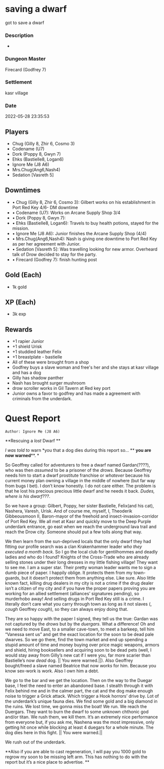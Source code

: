 # saving a dwarf
got to save a dwarf
### Description
-
### Dungeon Master
Firecard (Godfrey 7)
### Settlement
kasr village
### Date
2022-05-28 23:35:53
## Players
* Chug (Gilly 8, Zhir 6, Cosmo 3)
* Codename (U7)
* Dork (Poppy 8, Gwyn 7)
* Ehks (Bastielle8, Logan6)
* Ignore Me (J8 A6)
* Mrs.Chug(Ang6,Nash4)
* Sedation [Vasreth 5]
## Downtimes
* • Chug (Gilly 8, Zhir 6, Cosmo 3): Gilbert works on his establishment in Port Red Key 4/6- DM downtime
* • Codename (U7): Works on Arcane Supply Shop 3/4
* • Dork (Poppy 8, Gwyn 7): 
* • Ehks (Bastielle8, Logan6): Travels to buy health potions, stayed for the mission.
* • Ignore Me (J8 A6): Junior finishes the Arcane Supply Shop (4/4)
* • Mrs.Chug(Ang6,Nash4): Nash is giving one downtime to Port Red Key as per her agreement with Junior.
* • Sedation [Vasreth 5]: Was travelling looking for new armor. Overheard talk of Drow decided to stay for the party.
* • Firecard (Godfrey 7): finish hunting post
## Gold (Each)
* 1k gold
## XP (Each)
* 3k exp
## Rewards
* +1 rapier Junior
* +1 shield  Urisk
* +1 studdied leather Felix 
* +1 breastplate - bastielle 
* All of these were brought from a shop
* Godfrey buys a slave woman and free's her and she stays at kasr village and has a dog
* Gilly has shadow panther
* Nash has brought surger  mushroom
* drow scroller works in Gil Tavern at Red key port
* Junior owns a favor to godfrey and has made a agreement with criminals from the underdark.
# Quest Report
`Author: Ignore Me (J8 A6)`


**Rescuing a *lost* Dwarf **

*I was told to* warn *you that a dog dies during this report so… ** __you are now warned__**. * 

So Geoffrey called for adventurers to free a dwarf named Gardan(????), who was then *assumed* to be a prisoner of the *drows*. Because Geoffrey needs him to start a dwarf prostitute franchise or *whatever* because his current money plan owning a village in the middle of nowhere (but far way from bugs I bet). I don’t know honestly. I do not care either. The problem is that he lost his precious precious little dwarf and he needs it back. *Dudes, where is his dwarf???*.

So we have a group: Gilbert, Poppy, her sister Bastielle, Felix(and his cat), Nashera, Varesh, Urisk. And of course me, myself, I, Theoderik Gibbeousmoon II, Baron-mayor of the freehold and insect-invasion-corridor of Port Red Key. We all met at Kasr and quickly move to the Deep Purple underdark entrance, go east when we reach the underground lava trail and reach the Drow city. Someone should put a few tolls along that way.

We then learn from the sun-deprived locals that the only dwarf they had fitting our profile search was a clan Krakenhammer leader *who they executed a month back*. So I go the local club for gentilhommes and deadly ladies and who do I found? Knights of the Cross-Trade who are already selling stones under their long dresses in my little fishing village! They want to see me. I am a super star. Their pretty woman leader wants me to sign a dumb piece of paper. I happily oblige. It protects them from my town-guards, but it doesn’t protect them from anything else. Like sure. Also little known fact, killing drug dealers in my city is not a crime if the drug dealer isn’t a citizen of my city and if you have the proper papers proving you are working for an allied settlement (alliances’ signatures pending), so murderhobo away! And selling drugs in Port Red Key still is a crime. I literally don’t care what you carry through town as long as it not slaves (, *cough* Geoffrey *cough*), so they can always enjoy doing that. 

They are so happy with the paper I signed, they tell us the true: Gardan was not captured by the *drows* but by the *duergars*. What a difference! Oh and we need to move East, to a smaller cave-town, to meet a barkeep, tell him “Vanessa sent us” and get the exact location for the soon to be dead pale dwarves. So we go there, find the town market and end up spending a stupid amount of time and money buying over price magic weapons, armors and shield, hiring booksellers and acquiring soon to be dead pets (well, I would stay away from Gilly’s new cat if I were you, far more scarier than Bastielle’s now *dead* dog.  || You were warned.||). Also Geoffrey bought/freed a slave named Beatrice that now *works* for him. Because  you know sex-work is work. Also I own him a debt. 

We go to the bar and we get the location. Then on the way to the Duegar base, I feel the need to enter an abandoned base. I stealth through it with Felix behind me and in the calmer part, the cat and the dog make enough noise to trigger a Grick attack. Which trigger a Hook horrors’ drive by. Lot of the underdark’s unique fauna dies. We find some gold and a big diamond in the ruins. We lost time, we gonna miss the boat! We run. We reach the Duergars. They want to burn the dwarf to some unknown chthonic god and/or titan. We rush them, we kill them. It’s an extremely nice performance from everyone but, if you ask me, Nashena was the most impressive, only getting hit once while blocking at least 4 duegars for a whole minute. The dog dies here in this fight. || You were warned.||

We rush out of the underdark. 

**Also if you are able to cast regeneration, I will pay you 1000 gold to regrow my soon to be missing left arm. This has nothing to do with the report but it’s a nice place to advertise. **